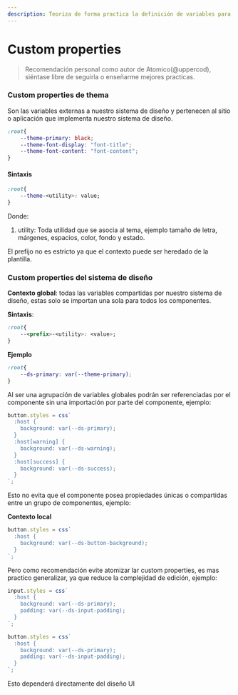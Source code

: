 ```yaml
---
description: Teoriza de forma practica la definición de variables para sistemas de diseño
---
```


# Custom properties

> Recomendación personal como autor de Atomico\(@uppercod\), siéntase libre de seguirla o enseñarme mejores practicas.

### Custom properties de thema

Son las variables externas a nuestro sistema de diseño y pertenecen al sitio o aplicación que implementa nuestro sistema de diseño.

```css
:root{
    --theme-primary: black;
    --theme-font-display: "font-title";
    --theme-font-content: "font-content";
}
```

#### Sintaxis

```css
:root{
    --theme-<utility>: value;
}
```

Donde: 

1. utility: Toda utilidad que se asocia al tema, ejemplo tamaño de letra, márgenes, espacios, color, fondo y estado.

El prefijo no es estricto ya que el contexto puede ser heredado de la plantilla.

### Custom properties del sistema de diseño

**Contexto global**: todas las variables compartidas por nuestro sistema de diseño, estas solo se importan una sola para todos los componentes.

**Sintaxis**: 

```css
:root{
    --<prefix>-<utility>: <value>;
}
```

**Ejemplo**

```css
:root{
    --ds-primary: var(--theme-primary);
}
```

Al ser una agrupación de variables globales podrán ser referenciadas por el componente sin una importación por parte del componente, ejemplo:

```javascript
button.styles = css`
  :host {
    background: var(--ds-primary);
  }
  :host[warning] {
    background: var(--ds-warning);
  }
  :host[success] {
    background: var(--ds-success);
  }
`;
```

Esto no evita que el componente posea propiedades únicas o compartidas entre un grupo de componentes, ejemplo:

**Contexto local**

```javascript
button.styles = css`
  :host {
    background: var(--ds-button-background);
  }
`;
```

Pero como recomendación evite atomizar lar custom properties, es mas practico generalizar, ya que reduce la complejidad de edición, ejemplo:

```javascript
input.styles = css`
  :host {
    background: var(--ds-primary);
    padding: var(--ds-input-padding);
  }
`;

button.styles = css`
  :host {
    background: var(--ds-primary);
    padding: var(--ds-input-padding);
  }
`;
```

Esto dependerá directamente del diseño UI

